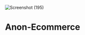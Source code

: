 ![Screenshot (195)](https://github.com/parasjain2810/Anon-Ecommerce/assets/109594412/986e34fe-0864-4b6e-9dce-290a0520ac43)
# Anon-Ecommerce
